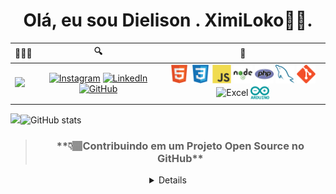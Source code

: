 <div align="center"> 
 
 # Olá, eu sou Dielison   . XimiLoko✌🏿. 
 
| 👨🏾‍💻 | 🔍 | 🔧 |     
| ------------- |:-------------:|:-------------:|
| <img loading="lazy" src="https://avatars.githubusercontent.com/u/153321263?v=4" width=170 >|[![Instagram](https://img.shields.io/badge/-Instagram-%23E4405F?style=for-the-badge&logo=instagram&logoColor=white)](https://www.instagram.com/dielison.once/) [![LinkedIn](https://img.shields.io/badge/LinkedIn-0077B5?style=for-the-badge&logo=linkedin&logoColor=white)](https://www.linkedin.com/in/dielison-moraes/) [![GitHub](https://img.shields.io/badge/github-%23121011.svg?style=for-the-badge&logo=github&logoColor=white)](https://github.com/XimiLoko)|<img align="center" alt="HTML5" height="30" width="30" src="https://github.com/devicons/devicon/blob/master/icons/html5/html5-original.svg"> <img align="center" alt="CSS3" height="30" width="30" src="https://raw.githubusercontent.com/devicons/devicon/master/icons/css3/css3-original.svg"> <img align="center" alt="JavaScript" height="30" width="30" src="https://raw.githubusercontent.com/devicons/devicon/master/icons/javascript/javascript-original.svg"> <img align="center" alt="Node.js" height="30" width="30" src="https://github.com/devicons/devicon/blob/master/icons/nodejs/nodejs-original-wordmark.svg"> <img align="center" alt="PHP" height="30" width="30" src="https://github.com/devicons/devicon/blob/master/icons/php/php-original.svg"> <img align="center" alt="MySQL" height="30" width="30" src="https://github.com/devicons/devicon/blob/master/icons/mysql/mysql-original.svg"> <img align="center" alt="Git" height="30" width="30" src="https://github.com/devicons/devicon/blob/master/icons/git/git-original.svg"> <img align="center" alt="Excel" height="30" width="30" src="https://www.kaptiva.ca/wp-content/uploads/2019/06/formation-excel.png"> <img align="center" alt="Jupyter" height="30" width="30" src="https://github.com/devicons/devicon/blob/master/icons/arduino/arduino-original-wordmark.svg">||<img align="center" alt="Git" height="30" width="30" src="https://github.com/devicons/devicon/blob/master/icons/git/git-original.svg"> <img align="center" alt="Excel" height="30" width="30" src="https://www.kaptiva.ca/wp-content/uploads/2019/06/formation-excel.png"> <img align="center" alt="Jupyter" height="30" width="30" src="https://github.com/devicons/devicon/blob/master/icons/arduino/arduino-original-wordmark.svg">|
 </div>

<img src="https://64.media.tumblr.com/2ff66786e55b42ea8443fda047ffba0e/67142a208234cbc4-ce/s1280x1920/d3249618695fae33d6e10f99974f0225a4cf43a7.gif" width=40%>![GitHub stats](https://github-readme-stats-git-masterrstaa-rickstaa.vercel.app/api?username=XimiLoko&hide_title=true&show_icons=true&include_all_commits=false&count_private=true&line_height=25&hide=issues&bg_color=000&title_color=62b1d4&text_color=FFF&border_radius=3&border_color=62b1d4c&icon_color=62b1d4&theme=jolly)
<div align="center">
 
><H3>**👇🏽Contribuindo em um Projeto Open Source no GitHub**</H3>
<details>
   
[![Último card](https://github-readme-stats.vercel.app/api/pin/?username=XimiLoko&repo=dio-lab-open-source&bg_color=000&border_color=30A3DC&show_icons=true&icon_color=30A3DC&title_color=E94D5F&text_color=FFF)](https://github.com/XimiLoko/dio-lab-open-source) [DIO](https://www.dio.me/)
</div> </details>

